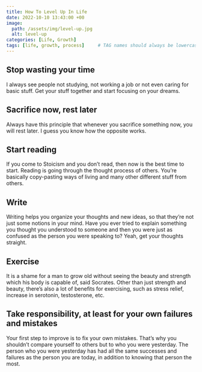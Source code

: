 ```yaml
---
title: How To Level Up In Life
date: 2022-10-10 13:43:00 +00
image:
  path: /assets/img/level-up.jpg
  alt: level-up
categories: [Life, Growth]
tags: [life, growth, process]     # TAG names should always be lowercase
---
```



## Stop wasting your time

I always see people not studying, not working a job or not even caring for basic stuff. Get your stuff together and start focusing on your dreams.

## Sacrifice now, rest later

Always have this principle that whenever you sacrifice something now, you will rest later. I guess you know how the opposite works.

## Start reading

If you come to Stoicism and you don’t read, then now is the best time to start. Reading is going through the thought process of others. You’re basically copy-pasting ways of living and many other different stuff from others.

## Write

Writing helps you organize your thoughts and new ideas, so that they’re not just some notions in your mind. Have you ever tried to explain something you thought you understood to someone and then you were just as confused as the person you were speaking to? Yeah, get your thoughts straight.

## Exercise

It is a shame for a man to grow old without seeing the beauty and strength which his body is capable of, said Socrates. Other than just strength and beauty, there’s also a lot of benefits for exercising, such as stress relief, increase in serotonin, testosterone, etc.

## Take responsibility, at least for your own failures and mistakes

Your first step to improve is to fix your own mistakes. That’s why you shouldn’t compare yourself to others but to who you were yesterday. The person who you were yesterday has had all the same successes and failures as the person you are today, in addition to knowing that person the most.
